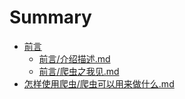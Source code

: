 # Summary

* [前言](/前言/介绍描述.md)
  * [前言/介绍描述.md](/前言/介绍描述.md)
  * [前言/爬虫之我见.md](/前言/爬虫之我见.md)
* [怎样使用爬虫/爬虫可以用来做什么.md](/怎样使用爬虫/爬虫可以用来做什么.md)



